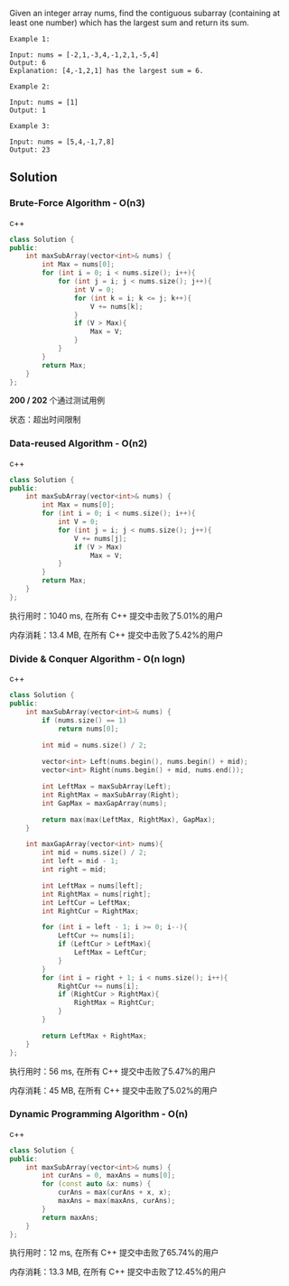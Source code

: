 Given an integer array nums, find the contiguous subarray (containing at least one number) which has the largest sum and return its sum.

```
Example 1:

Input: nums = [-2,1,-3,4,-1,2,1,-5,4]
Output: 6
Explanation: [4,-1,2,1] has the largest sum = 6.

Example 2:

Input: nums = [1]
Output: 1

Example 3:

Input: nums = [5,4,-1,7,8]
Output: 23
```

## Solution

### Brute-Force Algorithm - O(n3)

c++

```c++
class Solution {
public:
    int maxSubArray(vector<int>& nums) {
        int Max = nums[0];
        for (int i = 0; i < nums.size(); i++){
            for (int j = i; j < nums.size(); j++){
                int V = 0;
                for (int k = i; k <= j; k++){
                    V += nums[k];
                }
                if (V > Max){
                    Max = V;
                }
            }
        }
        return Max;
    }
};
```
**200 / 202** 个通过测试用例

状态：超出时间限制

### Data-reused Algorithm - O(n2)

c++

```c++
class Solution {
public:
    int maxSubArray(vector<int>& nums) {
        int Max = nums[0];
        for (int i = 0; i < nums.size(); i++){
            int V = 0;
            for (int j = i; j < nums.size(); j++){
                V += nums[j];
                if (V > Max)
                    Max = V;
            }
        }
        return Max;
    }
};
```

执行用时：1040 ms, 在所有 C++ 提交中击败了5.01%的用户

内存消耗：13.4 MB, 在所有 C++ 提交中击败了5.42%的用户

### Divide & Conquer Algorithm - O(n logn)

c++

```c++
class Solution {
public:
    int maxSubArray(vector<int>& nums) {
        if (nums.size() == 1)
            return nums[0];
        
        int mid = nums.size() / 2;

        vector<int> Left(nums.begin(), nums.begin() + mid);
        vector<int> Right(nums.begin() + mid, nums.end());

        int LeftMax = maxSubArray(Left);
        int RightMax = maxSubArray(Right);
        int GapMax = maxGapArray(nums);

        return max(max(LeftMax, RightMax), GapMax);
    }

    int maxGapArray(vector<int> nums){
        int mid = nums.size() / 2;
        int left = mid - 1;
        int right = mid;

        int LeftMax = nums[left];
        int RightMax = nums[right];
        int LeftCur = LeftMax;
        int RightCur = RightMax;

        for (int i = left - 1; i >= 0; i--){
            LeftCur += nums[i];
            if (LeftCur > LeftMax){
                LeftMax = LeftCur;
            }
        }
        for (int i = right + 1; i < nums.size(); i++){
            RightCur += nums[i];
            if (RightCur > RightMax){
                RightMax = RightCur;
            }
        }

        return LeftMax + RightMax;        
    }
};
```

执行用时：56 ms, 在所有 C++ 提交中击败了5.47%的用户

内存消耗：45 MB, 在所有 C++ 提交中击败了5.02%的用户

### Dynamic Programming Algorithm - O(n)

c++

```c++
class Solution {
public:
    int maxSubArray(vector<int>& nums) {
        int curAns = 0, maxAns = nums[0];
        for (const auto &x: nums) {
            curAns = max(curAns + x, x);
            maxAns = max(maxAns, curAns);
        }
        return maxAns;
    }
};
```

执行用时：12 ms, 在所有 C++ 提交中击败了65.74%的用户

内存消耗：13.3 MB, 在所有 C++ 提交中击败了12.45%的用户

